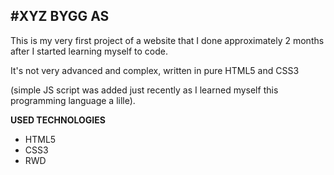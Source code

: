 #XYZ BYGG AS
---
This is my very first project of a website that I done approximately 2 months after I started learning myself to code.

It's not very advanced and complex, written in pure HTML5 and CSS3 

(simple JS script was added just recently as I learned myself this programming language a lille).

**USED TECHNOLOGIES**
* HTML5
* CSS3
* RWD
